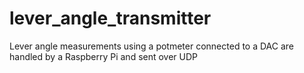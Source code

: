 # lever_angle_transmitter
Lever angle measurements using a potmeter connected to a DAC are handled by a Raspberry Pi and sent over UDP
